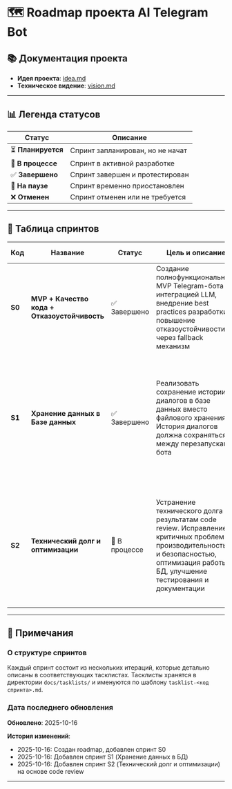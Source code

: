 # 🗺️ Roadmap проекта AI Telegram Bot

## 📚 Документация проекта

- **Идея проекта**: [idea.md](idea.md)
- **Техническое видение**: [vision.md](vision.md)

---

## 📊 Легенда статусов

| Статус | Описание |
|--------|----------|
| ⏳ **Планируется** | Спринт запланирован, но не начат |
| 🚧 **В процессе** | Спринт в активной разработке |
| ✅ **Завершено** | Спринт завершен и протестирован |
| 🔄 **На паузе** | Спринт временно приостановлен |
| ❌ **Отменен** | Спринт отменен или не требуется |

---

## 🎯 Таблица спринтов

| Код | Название | Статус | Цель и описание | Состав работ | Фактический план |
|-----|----------|--------|-----------------|--------------|------------------|
| **S0** | **MVP + Качество кода + Отказоустойчивость** | ✅ Завершено | Создание полнофункционального MVP Telegram-бота с интеграцией LLM, внедрение best practices разработки и повышение отказоустойчивости через fallback механизм | • MVP бота (7 итераций)<br>• Технический долг (7 итераций)<br>• Fallback механизм (5 итераций)<br>• Тестирование (85% coverage)<br>• CI/CD Pipeline<br>• Docker Registry | [tasklist-S0.md](tasklists/tasklist-S0.md)<br>[techDebtTasklist-S0.md](tasklists/techDebtTasklist-S0.md)<br>[fallbackTasklist-S0.md](tasklists/fallbackTasklist-S0.md) |
| **S1** | **Хранение данных в Базе данных** | ✅ Завершено | Реализовать сохранение истории диалогов в базе данных вместо файлового хранения. История диалогов должна сохраняться между перезапусками бота | • PostgreSQL + SQLAlchemy 2.0 async<br>• Alembic для миграций<br>• Схема БД (users, messages, user_settings)<br>• Soft delete стратегия<br>• Управляемые лимиты через БД<br>• Рефакторинг Storage<br>• Тесты с моками | [sprint-s1-database.plan.md](../.cursor/plans/sprint-s1-database-4d4dfa9b.plan.md) |
| **S2** | **Технический долг и оптимизации** | 🚧 В процессе | Устранение технического долга по результатам code review. Исправление критичных проблем с производительностью и безопасностью, оптимизация работы с БД, улучшение тестирования и документации | • ✅ Блок 1: Критичные исправления (4/4)<br>• ✅ Блок 2: Средние улучшения (5/5)<br>• 🚧 Блок 3: Низкоприоритетные (3/4)<br>• Naming conventions<br>• 106 тестов (90% coverage)<br>• API документация | [tasklist-S2.md](tasklists/tasklist-S2.md) |

---

## 📝 Примечания

### О структуре спринтов

Каждый спринт состоит из нескольких итераций, которые детально описаны в соответствующих тасклистах. Тасклисты хранятся в директории `docs/tasklists/` и именуются по шаблону `tasklist-<код спринта>.md`.

### Дата последнего обновления

**Обновлено**: 2025-10-16

**История изменений**:
- 2025-10-16: Создан roadmap, добавлен спринт S0
- 2025-10-16: Добавлен спринт S1 (Хранение данных в БД)
- 2025-10-16: Добавлен спринт S2 (Технический долг и оптимизации) на основе code review

---

